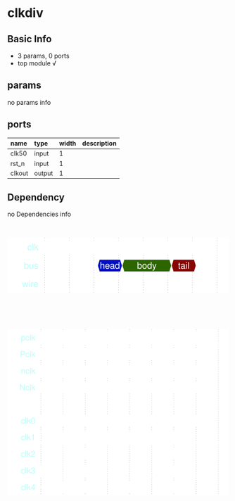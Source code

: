 # clkdiv
## Basic Info
- 3 params, 0 ports 
- top module √ 

## params
no params info

## ports
| name | type | width | description |
| :--- | :--- | :--- | :--- |
| clk50 | input | 1 | |
| rst_n | input | 1 | |
| clkout | output | 1 | |

## Dependency
no Dependencies info




<br><div align=center><img src="./figure/wavedrom-5.svg"></img></div><br><br>




<br><div align=center><img src="./figure/wavedrom-6.svg"></img></div><br><br>


